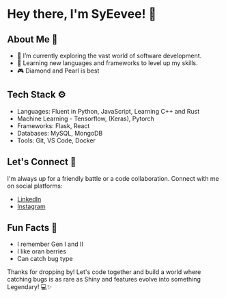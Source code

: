 # Hey there, I'm SyEevee! 🌟

## About Me 🚀

- 🔭 I’m currently exploring the vast world of software development.
- 🌱 Learning new languages and frameworks to level up my skills.
- 🎮 Diamond and Pearl is best

## Tech Stack ⚙️

- Languages: Fluent in Python, JavaScript, Learning C++ and Rust
- Machine Learning - Tensorflow, (Keras), Pytorch
- Frameworks: Flask, React
- Databases: MySQL, MongoDB
- Tools: Git, VS Code, Docker

## Let's Connect 🤝

I'm always up for a friendly battle or a code collaboration. Connect with me on social platforms:

- [LinkedIn](https://www.linkedin.com/in/shivam-chauhan-11405628b/)
- [Instagram](https://www.instagram.com/pixeevee/)

## Fun Facts 🎉

- I remember Gen I and II
- I like oran berries
- Can catch bug type

Thanks for dropping by! Let's code together and build a world where catching bugs is as rare as Shiny and features evolve into something Legendary! 💻✨
